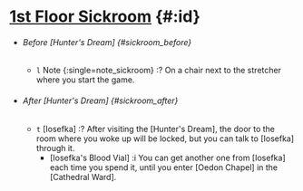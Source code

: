 # [1st Floor Sickroom](@) {#:id}

- ###### Before [Hunter's Dream] {#sickroom_before}
  - `l` Note {:single=note_sickroom}
    :? On a chair next to the stretcher where you start the game.

- ###### After [Hunter's Dream] {#sickroom_after}
  - `t` [Iosefka]
    :? After visiting the [Hunter's Dream], the door to the room where you woke up will be locked, but you can talk to [Iosefka] through it.
    - [Iosefka's Blood Vial]
      :i You can get another one from [Iosefka] each time you spend it, until you enter [Oedon Chapel] in the [Cathedral Ward].
